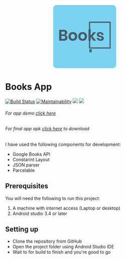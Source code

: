 <p align="center"><img src="images/logo.png" alt="Books App logo" height="200px"></p>

# Books App
[![Build Status](https://app.bitrise.io/app/1c5727f978e49e59/status.svg?token=Rz3PI834f_nGltyG5g8V6w)](https://app.bitrise.io/app/1c5727f978e49e59) [![Maintainability](https://api.codeclimate.com/v1/badges/9d213f6ff47695908a59/maintainability)](https://codeclimate.com/github/MamboBryan/BooksApp/maintainability) [![](https://img.shields.io/badge/Reviewed_by-Hound-a873d1.svg)](https://houndci.com) <a href="https://codeclimate.com/github/MamboBryan/BooksApp/test_coverage"><img src="https://api.codeclimate.com/v1/badges/9d213f6ff47695908a59/test_coverage" /></a>

###### For app demo [click here](https://appetize.io/app/t8quzudanbcw9kn2t1ryv01zn0?device=nexus5&scale=75&orientation=portrait&osVersion=8.1)
###### For final app apk [click here](https://drive.google.com/open?id=1Dp1SpIvcHi_eOhcm50-F0lFRBjhDZqRD) to download


I have used the following components for development:
- Google Books API
- Constarint Layout
- JSON parser
- Parcelable

## Prerequisites
You will need the following to run this project:
1. A machine with internet access (Laptop or desktop)
2. Android studio 3.4 or later

## Setting up
* Clone the repository from GitHub
* Open the project folder using Android Studio IDE
* Wait to for build to finish and you're good to go
